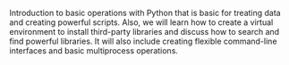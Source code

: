 Introduction to basic operations with Python that is basic for treating data and creating powerful scripts. Also, we will learn how to create a virtual environment to install third-party libraries and discuss how to search and find powerful libraries. It will also include creating flexible command-line interfaces and basic multiprocess operations.
